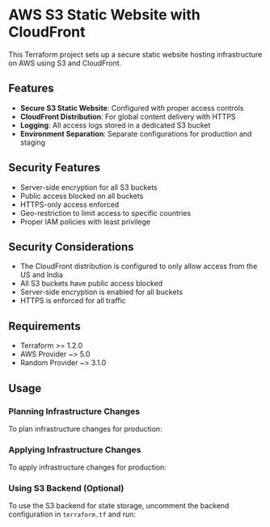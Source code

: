 # AWS S3 Static Website with CloudFront

This Terraform project sets up a secure static website hosting infrastructure on AWS using S3 and CloudFront.

## Features

- **Secure S3 Static Website**: Configured with proper access controls
- **CloudFront Distribution**: For global content delivery with HTTPS
- **Logging**: All access logs stored in a dedicated S3 bucket
- **Environment Separation**: Separate configurations for production and staging

## Security Features

- Server-side encryption for all S3 buckets
- Public access blocked on all buckets
- HTTPS-only access enforced
- Geo-restriction to limit access to specific countries
- Proper IAM policies with least privilege

## Security Considerations

- The CloudFront distribution is configured to only allow access from the US and India
- All S3 buckets have public access blocked
- Server-side encryption is enabled for all buckets
- HTTPS is enforced for all traffic

## Requirements

- Terraform >= 1.2.0
- AWS Provider ~> 5.0
- Random Provider ~> 3.1.0

## Usage

### Planning Infrastructure Changes

To plan infrastructure changes for production:

### Applying Infrastructure Changes

To apply infrastructure changes for production:

### Using S3 Backend (Optional)

To use the S3 backend for state storage, uncomment the backend configuration in `terraform.tf` and run:

